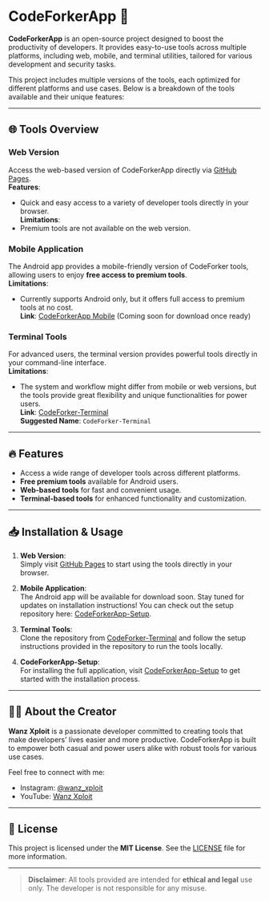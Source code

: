 # CodeForkerApp 🚀

**CodeForkerApp** is an open-source project designed to boost the productivity of developers. It provides easy-to-use tools across multiple platforms, including web, mobile, and terminal utilities, tailored for various development and security tasks.

This project includes multiple versions of the tools, each optimized for different platforms and use cases. Below is a breakdown of the tools available and their unique features:

---

## 🌐 Tools Overview

### **Web Version**  
Access the web-based version of CodeForkerApp directly via [GitHub Pages](https://codeforkerapp.github.io).  
**Features**:
- Quick and easy access to a variety of developer tools directly in your browser.  
**Limitations**:
- Premium tools are not available on the web version.

### **Mobile Application**  
The Android app provides a mobile-friendly version of CodeForker tools, allowing users to enjoy **free access to premium tools**.  
**Limitations**:
- Currently supports Android only, but it offers full access to premium tools at no cost.  
**Link**: [CodeForkerApp Mobile](https://github.com/codeforkerapp/CodeForkerApp-Setup) (Coming soon for download once ready)

### **Terminal Tools**  
For advanced users, the terminal version provides powerful tools directly in your command-line interface.  
**Limitations**:
- The system and workflow might differ from mobile or web versions, but the tools provide great flexibility and unique functionalities for power users.  
**Link**: [CodeForker-Terminal](https://github.com/codeforkerapp/CodeForker-Terminal)  
**Suggested Name**: `CodeForker-Terminal`

---

## 🔥 Features

- Access a wide range of developer tools across different platforms.
- **Free premium tools** available for Android users.
- **Web-based tools** for fast and convenient usage.
- **Terminal-based tools** for enhanced functionality and customization.

---

## 📥 Installation & Usage

1. **Web Version**:  
   Simply visit [GitHub Pages](https://codeforkerapp.github.io) to start using the tools directly in your browser.

2. **Mobile Application**:  
   The Android app will be available for download soon. Stay tuned for updates on installation instructions! You can check out the setup repository here: [CodeForkerApp-Setup](https://github.com/codeforkerapp/CodeForkerApp-Setup).

3. **Terminal Tools**:  
   Clone the repository from [CodeForker-Terminal](https://github.com/codeforkerapp/CodeForker-Terminal) and follow the setup instructions provided in the repository to run the tools locally.

4. **CodeForkerApp-Setup**:  
   For installing the full application, visit [CodeForkerApp-Setup](https://github.com/codeforkerapp/CodeForkerApp-Setup) to get started with the installation process.

---

## 👨‍💻 About the Creator

**Wanz Xploit** is a passionate developer committed to creating tools that make developers’ lives easier and more productive. CodeForkerApp is built to empower both casual and power users alike with robust tools for various use cases.

Feel free to connect with me:
- Instagram: [@wanz_xploit](https://instagram.com/wanz_xploit)
- YouTube: [Wanz Xploit](https://youtube.com/c/WanzXploit)

---

## 📄 License

This project is licensed under the **MIT License**. See the [LICENSE](LICENSE) file for more information.

---

> **Disclaimer**: All tools provided are intended for **ethical and legal** use only. The developer is not responsible for any misuse.
